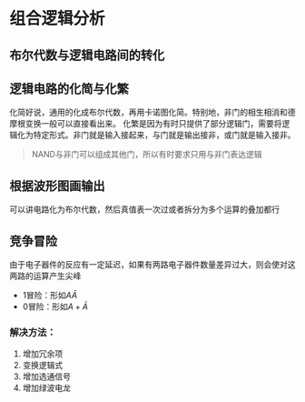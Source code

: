# 组合逻辑分析
## 布尔代数与逻辑电路间的转化
## 逻辑电路的化简与化繁
化简好说，通用的化成布尔代数，再用卡诺图化简。特别地，非门的相生相消和德摩根变换一般可以直接看出来。
化繁是因为有时只提供了部分逻辑门，需要将逻辑化为特定形式。非门就是输入接起来，与门就是输出接非，或门就是输入接非。
> NAND与非门可以组成其他门，所以有时要求只用与非门表达逻辑
## 根据波形图画输出
可以讲电路化为布尔代数，然后真值表一次过或者拆分为多个运算的叠加都行
## 竞争冒险
由于电子器件的反应有一定延迟，如果有两路电子器件数量差异过大，则会使对这两路的运算产生尖峰
* 1冒险：形如$A\bar A$
* 0冒险：形如$A+\bar A$
### 解决方法：
1. 增加冗余项
2. 变换逻辑式
3. 增加选通信号
4. 增加绿波电龙
